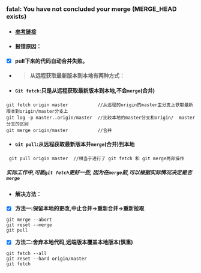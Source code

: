 ### fatal: You have not concluded your merge \(MERGE\_HEAD exists\)

* #### [参考链接](https://blog.csdn.net/feng2qing/article/details/56496441)
* #### **报错原因：**
* [x] **pull下来的代码自动合并失败。**

* > #### 从远程获取最新版本到本地有两种方式：
* #### `Git fetch`:只是从远程获取最新版本到本地,不会`merge`\(合并\)

```git
git fetch origin master           //从远程的origin的master主分支上获取最新版本到origin/master分支上
git log -p master..origin/master  //比较本地的master分支和origin/  master分支的区别
git merge origin/master           //合并
```

* #### `Git pull`:从远程获取最新版本并`merge`\(合并\)到本地

```
 git pull origin master  //相当于进行了 git fetch 和 git merge两部操作
```

##### 实际工作中,可能`git fetch`更好一些, 因为在`merge`前,可以根据实际情况决定是否`merge`

* #### 解决方法：
* [x] **方法一:保留本地的更改,中止合并-&gt;重新合并-&gt;重新拉取**

```git
git merge --abort
git reset --merge
git pull
```

* [x] **方法二:舍弃本地代码,远端版本覆盖本地版本\(慎重\)**

```git
git fetch --all
git reset --hard origin/master
git fetch
```



